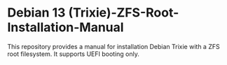 # Debian 13 (Trixie)-ZFS-Root-Installation-Manual
This repository provides a manual for installation Debian Trixie with a ZFS root filesystem. It supports UEFI booting only.
